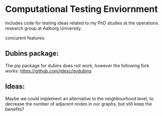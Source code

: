 # Computational Testing Enviornment
Includes code for testing ideas related to my PhD studies at the operations research group at Aalborg University.

concurent features.


## Dubins package:
The pip package for dubins does not work, however the following fork works: https://github.com/rdesc/pydubins


## Ideas:
Maybe we could implement an alternative to the neighbourhood level, to decrease the number of adjacent nodes in our graphs, but still keep the benefits?